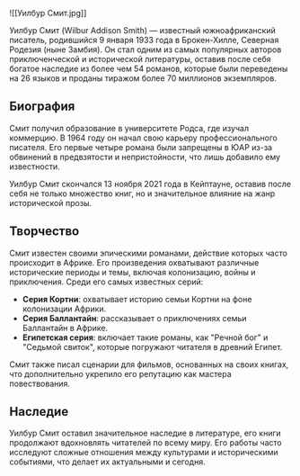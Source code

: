 ![[Уилбур Смит.jpg]]

Уилбур Смит (Wilbur Addison Smith) — известный южноафриканский писатель, родившийся 9 января 1933 года в Брокен-Хилле, Северная Родезия (ныне Замбия). Он стал одним из самых популярных авторов приключенческой и исторической литературы, оставив после себя богатое наследие из более чем 54 романов, которые были переведены на 26 языков и проданы тиражом более 70 миллионов экземпляров.

## **Биография**

Смит получил образование в университете Родса, где изучал коммерцию. В 1964 году он начал свою карьеру профессионального писателя. Его первые четыре романа были запрещены в ЮАР из-за обвинений в предвзятости и непристойности, что лишь добавило ему известности.

Уилбур Смит скончался 13 ноября 2021 года в Кейптауне, оставив после себя не только множество книг, но и значительное влияние на жанр исторической прозы.

## **Творчество**

Смит известен своими эпическими романами, действие которых часто происходит в Африке. Его произведения охватывают различные исторические периоды и темы, включая колонизацию, войны и приключения. Среди его самых известных серий:

- **Серия Кортни**: охватывает историю семьи Кортни на фоне колонизации Африки.
- **Серия Баллантайн**: рассказывает о приключениях семьи Баллантайн в Африке.
- **Египетская серия**: включает такие романы, как "Речной бог" и "Седьмой свиток", которые погружают читателя в древний Египет.

Смит также писал сценарии для фильмов, основанных на своих книгах, что дополнительно укрепило его репутацию как мастера повествования.

## **Наследие**

Уилбур Смит оставил значительное наследие в литературе, его книги продолжают вдохновлять читателей по всему миру. Его работы часто исследуют сложные отношения между культурами и историческими событиями, что делает их актуальными и сегодня.